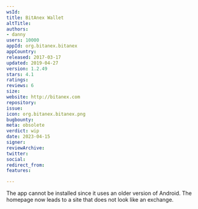 ```yaml
---
wsId: 
title: BitAnex Wallet
altTitle: 
authors:
- danny
users: 10000
appId: org.bitanex.bitanex
appCountry: 
released: 2017-03-17
updated: 2019-04-27
version: 1.2.49
stars: 4.1
ratings: 
reviews: 6
size: 
website: http://bitanex.com
repository: 
issue: 
icon: org.bitanex.bitanex.png
bugbounty: 
meta: obsolete
verdict: wip
date: 2023-04-15
signer: 
reviewArchive: 
twitter: 
social: 
redirect_from: 
features: 

---
```


The app cannot be installed since it uses an older version of Android. The homepage now leads to a site that does not look like an exchange. 
